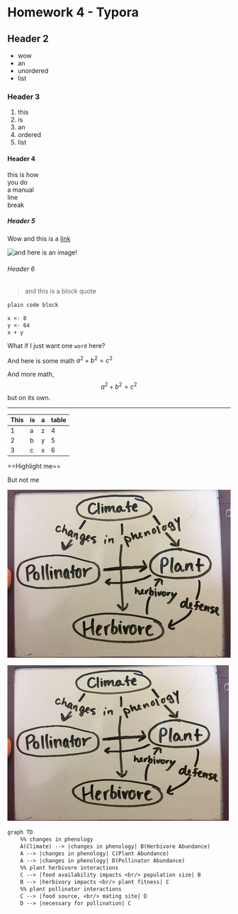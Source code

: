 # Homework 4 - Typora

## Header 2

* wow 
* an
* unordered
* list

### Header 3

1. this
2. is
3. an 
4. ordered
5. list

#### Header 4

this is how  
you do  
a manual  
line  
break  

##### Header 5

Wow and this is a [link](https://gotellilab.github.io/Bio381/Homeworks/Homework04_S2021.html)

![and here is an image!](https://www.rd.com/wp-content/uploads/2019/12/GettyImages-978939420.jpg)

###### Header 6

> and this is a block quote

```
plain code block
```

```{r}
x <- 8
y <- 64
x + y
```
What if I just want one `word` here?

And here is some math $a^2 + b^2 = c^2$

And more math,
$$
a^2 + b^2 = c^2
$$
but on its own.

___



| This | is   | a    | table |
| ---- | ---- | ---- | ----- |
| 1    | a    | z    | 4     |
| 2    | b    | y    | 5     |
| 3    | c    | x    | 6     |



==Highlight me== 

But not me

![flowchart attempt 2](https://raw.githubusercontent.com/kbardsley/BardsleyBio381/main/Homework/flowchart_drawing.JPG)



<img src="flowchart_drawing.jpg" width = "500" height ="350" />



```mermaid
graph TD
	%% changes in phenology
	A(Climate) --> |changes in phenology| B(Herbivore Abundance)
	A --> |changes in phenology| C(Plant Abundance)
	A --> |changes in phenology| D(Pollinator Abundance)
	%% plant herbivore interactions
	C --> |food availability impacts <br/> population size| B
	B --> |herbivory impacts <br/> plant fitness| C
	%% plant pollinator interactions
	C --> |food source, <br/> mating site| D
	D --> |necessary for pollination| C
```

